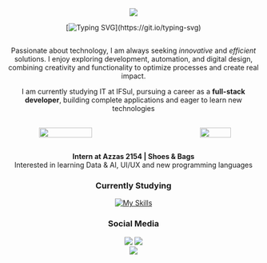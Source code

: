 <div align ="center">
     <img src="https://capsule-render.vercel.app/api?type=waving&height=100&color=fc5656&reversal=false"/>

[![Typing SVG](https://readme-typing-svg.herokuapp.com/?font=Slabo+27px&color=d69090&size=35&center=true&vCenter=true&width=1000&lines=Hi!;I'm+Luísa+Mallmann;I'm+from+Brazil;Welcome+to+my+GitHub!)](https://git.io/typing-svg)

##

<p>Passionate about technology, I am always seeking <i>innovative</i> and <i>efficient</i> solutions. I enjoy exploring development, automation, and digital design, combining creativity and functionality to optimize processes and create real impact.</p>
<p>I am currently studying IT at IFSul, pursuing a career as a <strong>full-stack developer</strong>, building complete applications and eager to learn new technologies</p>

##

<div style="display: flex; justify-content: space-between;">
  <img width="46%" src="https://github-readme-stats.vercel.app/api?username=luisamallmann&show_icons=true&count_private=true&hide_border=true&title_color=ffbfbf&icon_color=cf7474&text_color=cf7474&bg_color=0d1117&cache_seconds=60"/>
  <img width="35%" src="https://github-readme-stats.vercel.app/api/top-langs/?username=luisamallmann&show_icons=true&count_private=true&hide_border=true&title_color=ffbfbf&icon_color=cf7474&text_color=cf7474&bg_color=0d1117&layout=compact&cache_seconds=60"/>
</div>

##
<p align="center">
  <b>Intern at Azzas 2154 | Shoes & Bags</b><br>
  Interested in learning Data & AI, UI/UX and new programming languages
</p>

<h3 text-align="center">Currently Studying</h3>

[![My Skills](https://skillicons.dev/icons?i=js,html,css,java)](https://skillicons.dev)

<h3 text-align="center">Social Media</h3>
<div>
<a href="http://instagram.com/luisa.mallmann/" target="_blank"><img loading="lazy" src="https://img.shields.io/badge/-Instagram-%23E4405F?style=for-the-badge&logo=instagram&logoColor=white" target="_blank"></a>
<a href="https://www.linkedin.com/in/luisamallmann" target="_blank"><img loading="lazy" src="https://img.shields.io/badge/-LinkedIn-%230077B5?style=for-the-badge&logo=linkedin&logoColor=white" target="_blank"></a>   
</div>

<img src="https://capsule-render.vercel.app/api?type=waving&height=100&color=fc5656&reversal=true&section=footer"/>
</div>
